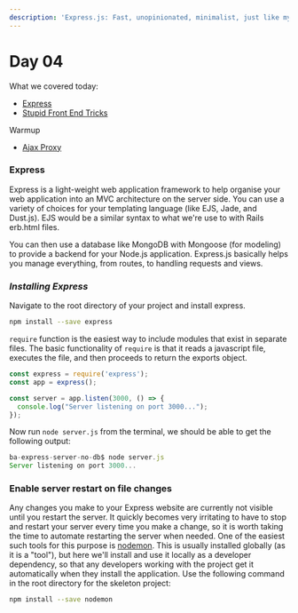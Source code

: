 ```yaml
---
description: 'Express.js: Fast, unopinionated, minimalist, just like my sex life'
---
```


# Day 04

What we covered today:

* [Express](https://github.com/wofockham/wdi-30/tree/master/14-node/express-intro) 
* [Stupid Front End Tricks](https://github.com/wofockham/wdi-30/tree/master/13-advanced/stupid_frontend_tricks)

Warmup

* [Ajax Proxy](https://github.com/Yiannimoustakas/wdi30-homework/tree/master/warmups/week10/day04_ajax_proxy)

### Express

Express is a light-weight web application framework to help organise your web application into an MVC architecture on the server side. You can use a variety of choices for your templating language \(like EJS, Jade, and Dust.js\). EJS would be a similar syntax to what we're use to with Rails erb.html files.

You can then use a database like MongoDB with Mongoose \(for modeling\) to provide a backend for your Node.js application. Express.js basically helps you manage everything, from routes, to handling requests and views.

### _Installing Express_ <a id="installing-express"></a>

Navigate to the root directory of your project and install express.

```bash
npm install --save express
```

`require` function is the easiest way to include modules that exist in separate files. The basic functionality of `require` is that it reads a javascript file, executes the file, and then proceeds to return the exports object.

```javascript
const express = require('express');
const app = express();

const server = app.listen(3000, () => {
  console.log("Server listening on port 3000...");
});
```

Now run `node server.js` from the terminal,  we should be able to get the following output:

```javascript
ba-express-server-no-db$ node server.js
Server listening on port 3000...
```

### Enable server restart on file changes <a id="enable-server-restart-on-file-changes"></a>

Any changes you make to your Express website are currently not visible until you restart the server. It quickly becomes very irritating to have to stop and restart your server every time you make a change, so it is worth taking the time to automate restarting the server when needed. One of the easiest such tools for this purpose is [nodemon](https://github.com/remy/nodemon). This is usually installed globally \(as it is a "tool"\), but here we'll install and use it locally as a developer dependency, so that any developers working with the project get it automatically when they install the application. Use the following command in the root directory for the skeleton project:

```bash
npm install --save nodemon
```


